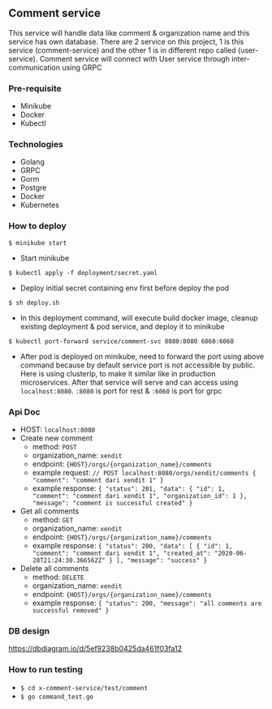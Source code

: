 ## Comment service
This service will handle data like comment & organization name and this service has own database.
There are 2 service on this project, 1 is this service (comment-service) and the other 1 is in different repo called (user-service).
Comment service will connect with User service through inter-communication using GRPC

### Pre-requisite
- Minikube
- Docker
- Kubectl

### Technologies
- Golang
- GRPC
- Gorm
- Postgre
- Docker
- Kubernetes

### How to deploy
``$ minikube start``
- Start minikube

``$ kubectl apply -f deployment/secret.yaml``
- Deploy initial secret containing env first before deploy the pod

``$ sh deploy.sh``
- In this deployment command, will execute build docker image, cleanup existing deployment & pod service, and deploy it to minikube

```$ kubectl port-forward service/comment-svc 8080:8080 6060:6060```
- After pod is deployed on minikube, need to forward the port using above command because by default service port is not accessible by public. Here is using clusterIp, to make it similar like in production microservices. After that service will serve and can access using ``localhost:8080``. `:8080` is port for rest & `:6060` is port for grpc

### Api Doc
- HOST: `localhost:8080`
- Create new comment
    - method: `POST`
    - organization_name: `xendit`
    - endpoint: `{HOST}/orgs/{organization_name}/comments`
    - example request: 
    `
    // POST localhost:8080/orgs/xendit/comments
    {
         "comment": "comment dari xendit 1"
    }
    `
    - example response:
    `
    {
        "status": 201,
        "data": {
            "id": 1,
            "comment": "comment dari xendit 1",
            "organization_id": 1
        },
        "message": "comment is successful created"
    }
    `
- Get all comments
    - method: `GET`
    - organization_name: `xendit`
    - endpoint: `{HOST}/orgs/{organization_name}/comments`
    - example response:
    `
        {
            "status": 200,
            "data": [
                {
                    "id": 1,
                    "comment": "comment dari xendit 1",
                    "created_at": "2020-06-28T21:24:30.366562Z"
                }
            ],
            "message": "success"
        }
    `
- Delete all comments
    - method: `DELETE`
    - organization_name: `xendit`
    - endpoint: `{HOST}/orgs/{organization_name}/comments`
    - example response:
    `
        {
            "status": 200,
            "message": "all comments are successful removed"
        }
    `
### DB design
https://dbdiagram.io/d/5ef9238b0425da461f03fa12

### How to run testing
- `$ cd x-comment-service/test/comment`
- `$ go command_test.go`